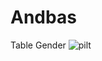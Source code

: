 # Andbas

Table Gender
![pilt](https://github.com/user-attachments/assets/43c60a0f-8af0-405e-b7c7-4d5974fce490)
